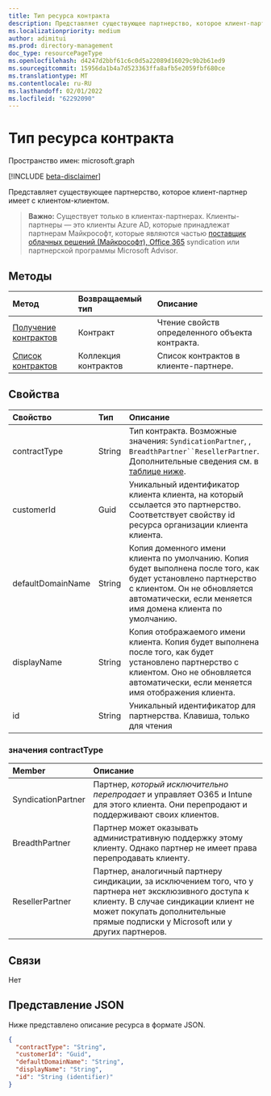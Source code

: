 ```yaml
---
title: Тип ресурса контракта
description: Представляет существующее партнерство, которое клиент-партнер имеет с клиентом-клиентом.
ms.localizationpriority: medium
author: adimitui
ms.prod: directory-management
doc_type: resourcePageType
ms.openlocfilehash: d4247d2bbf61c6c0d5a22089d16029c9b2b61ed9
ms.sourcegitcommit: 15956da1b4a7d523363ffa8afb5e2059fbf680ce
ms.translationtype: MT
ms.contentlocale: ru-RU
ms.lasthandoff: 02/01/2022
ms.locfileid: "62292090"
---
```

# <a name="contract-resource-type"></a>Тип ресурса контракта

Пространство имен: microsoft.graph

[!INCLUDE [beta-disclaimer](../../includes/beta-disclaimer.md)]

Представляет существующее партнерство, которое клиент-партнер имеет с клиентом-клиентом.

> **Важно:** Существует только в клиентах-партнерах. Клиенты-партнеры — это клиенты Azure AD, которые принадлежат партнерам Майкрософт, которые являются частью [поставщик облачных решений (Майкрософт), Office 365](https://partnercenter.microsoft.com/partner/programs) syndication или партнерской программы Microsoft Advisor.

## <a name="methods"></a>Методы

| Метод   | Возвращаемый тип | Описание |
|:---------------|:--------|:----------|
|[Получение контрактов](../api/contract-get.md) | Контракт |Чтение свойств определенного объекта контракта. |
|[Список контрактов](../api/contract-list.md) | Коллекция контрактов | Список контрактов в клиенте-партнере. |

## <a name="properties"></a>Свойства
| Свойство   | Тип | Описание |
|:---------------|:--------|:----------|
|contractType|String|Тип контракта. Возможные значения: `SyndicationPartner`, , `BreadthPartner``ResellerPartner`. Дополнительные сведения см. в [таблице ниже](#contracttype-values). |
|customerId|Guid|Уникальный идентификатор клиента клиента, на который ссылается это партнерство. Соответствует свойству id ресурса организации клиента клиента. |
|defaultDomainName|String|Копия доменного имени клиента по умолчанию. Копия будет выполнена после того, как будет установлено партнерство с клиентом. Он не обновляется автоматически, если меняется имя домена клиента по умолчанию.|
|displayName|String|Копия отображаемого имени клиента. Копия будет выполнена после того, как будет установлено партнерство с клиентом. Оно не обновляется автоматически, если меняется имя отображения клиента.|
|id|String| Уникальный идентификатор для партнерства. Клавиша, только для чтения |

### <a name="contracttype-values"></a>значения contractType

|Member|Описание|
|:---|:---|
|SyndicationPartner|Партнер, *который исключительно перепродает* и управляет O365 и Intune для этого клиента. Они перепродают и поддерживают своих клиентов.|
|BreadthPartner|Партнер может оказывать административную поддержку этому клиенту. Однако партнер не имеет права перепродавать клиенту.|
|ResellerPartner|Партнер, аналогичный партнеру синдикации, за исключением того, что у партнера нет эксклюзивного доступа к клиенту. В случае синдикации клиент не может покупать дополнительные прямые подписки у Microsoft или у других партнеров.|

## <a name="relationships"></a>Связи
Нет


## <a name="json-representation"></a>Представление JSON
Ниже представлено описание ресурса в формате JSON.

<!-- {
  "blockType": "resource",
  "optionalProperties": [

  ],
  "@odata.type": "microsoft.graph.Contract"
}-->

```json
{
  "contractType": "String",
  "customerId": "Guid",
  "defaultDomainName": "String",
  "displayName": "String",
  "id": "String (identifier)"
}

```

<!-- uuid: 8fcb5dbc-d5aa-4681-8e31-b001d5168d79
2015-10-25 14:57:30 UTC -->
<!--
{
  "type": "#page.annotation",
  "description": "Contract resource",
  "keywords": "",
  "section": "documentation",
  "tocPath": "",
  "suppressions": []
}
-->


